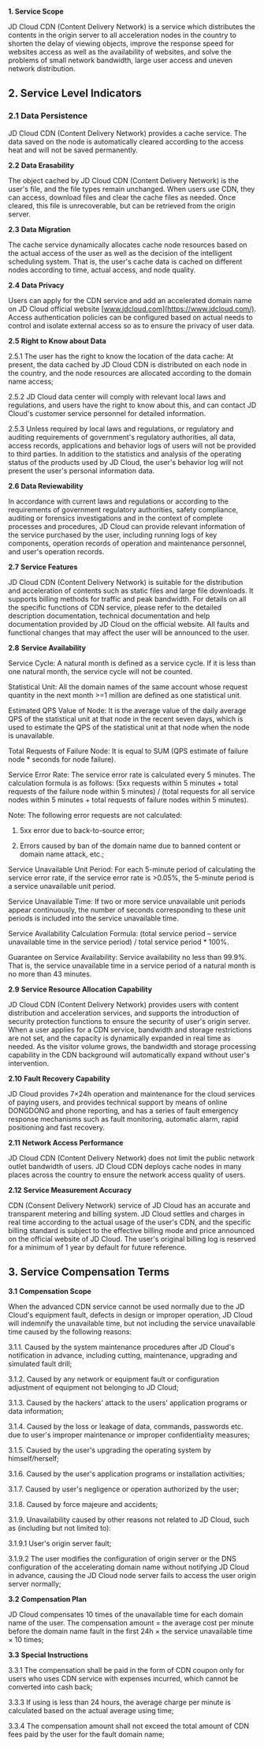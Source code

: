 **1. Service Scope**

JD Cloud CDN (Content Delivery Network) is a service which distributes the contents in the origin server to all acceleration nodes in the country to shorten the delay of viewing objects, improve the response speed for websites access as well as the availability of websites, and solve the problems of small network bandwidth, large user access and uneven network distribution.

## **2. Service Level Indicators**

### **2.1 Data Persistence**

JD Cloud CDN (Content Delivery Network) provides a cache service. The data saved on the node is automatically cleared according to the access heat and will not be saved permanently.

**2.2** **Data Erasability**

The object cached by JD Cloud CDN (Content Delivery Network) is the user's file, and the file types remain unchanged. When users use CDN, they can access, download files and clear the cache files as needed. Once cleared, this file is unrecoverable, but can be retrieved from the origin server.

**2.3** **Data Migration**

The cache service dynamically allocates cache node resources based on the actual access of the user as well as the decision of the intelligent scheduling system. That is, the user's cache data is cached on different nodes according to time, actual access, and node quality.

**2.4** **Data Privacy**

Users can apply for the CDN service and add an accelerated domain name on JD Cloud official website [www.jdcloud.com](https://www.jdcloud.com/). Access authentication policies can be configured based on actual needs to control and isolate external access so as to ensure the privacy of user data.

**2.5** **Right to Know about Data**

2.5.1 The user has the right to know the location of the data cache: At present, the data cached by JD Cloud CDN is distributed on each node in the country, and the node resources are allocated according to the domain name access;

2.5.2 JD Cloud data center will comply with relevant local laws and regulations, and users have the right to know about this, and can contact JD Cloud's customer service personnel for detailed information.

2.5.3 Unless required by local laws and regulations, or regulatory and auditing requirements of government's regulatory authorities, all data, access records, applications and behavior logs of users will not be provided to third parties. In addition to the statistics and analysis of the operating status of the products used by JD Cloud, the user's behavior log will not present the user's personal information data.

**2.6 Data Reviewability**

In accordance with current laws and regulations or according to the requirements of government regulatory authorities, safety compliance, auditing or forensics investigations and in the context of complete processes and procedures, JD Cloud can provide relevant information of the service purchased by the user, including running logs of key components, operation records of operation and maintenance personnel, and user's operation records.

**2.7** **Service Features**

JD Cloud CDN (Content Delivery Network) is suitable for the distribution and acceleration of contents such as static files and large file downloads. It supports billing methods for traffic and peak bandwidth. For details on all the specific functions of CDN service, please refer to the detailed description documentation, technical documentation and help documentation provided by JD Cloud on the official website. All faults and functional changes that may affect the user will be announced to the user.

**2.8** **Service Availability**

Service Cycle: A natural month is defined as a service cycle. If it is less than one natural month, the service cycle will not be counted.

Statistical Unit: All the domain names of the same account whose request quantity in the next month >=1 million are defined as one statistical unit.

Estimated QPS Value of Node: It is the average value of the daily average QPS of the statistical unit at that node in the recent seven days, which is used to estimate the QPS of the statistical unit at that node when the node is unavailable.

Total Requests of Failure Node: It is equal to SUM (QPS estimate of failure node * seconds for node failure).

Service Error Rate: The service error rate is calculated every 5 minutes. The calculation formula is as follows: (5xx requests within 5 minutes + total requests of the failure node within 5 minutes) / (total requests for all service nodes within 5 minutes + total requests of failure nodes within 5 minutes).

Note: The following error requests are not calculated:

1. 5xx error due to back-to-source error;

2. Errors caused by ban of the domain name due to banned content or domain name attack, etc.;

Service Unavailable Unit Period: For each 5-minute period of calculating the service error rate, if the service error rate is >0.05%, the 5-minute period is a service unavailable unit period.

Service Unavailable Time: If two or more service unavailable unit periods appear continuously, the number of seconds corresponding to these unit periods is included into the service unavailable time.

Service Availability Calculation Formula: (total service period – service unavailable time in the service period) / total service period * 100%.

Guarantee on Service Availability: Service availability no less than 99.9%. That is, the service unavailable time in a service period of a natural month is no more than 43 minutes.

**2.9** **Service Resource Allocation Capability**

JD Cloud CDN (Content Delivery Network) provides users with content distribution and acceleration services, and supports the introduction of security protection functions to ensure the security of user's origin server. When a user applies for a CDN service, bandwidth and storage restrictions are not set, and the capacity is dynamically expanded in real time as needed. As the visitor volume grows, the bandwidth and storage processing capability in the CDN background will automatically expand without user's intervention.

**2.10** **Fault Recovery Capability**

JD Cloud provides 7×24h operation and maintenance for the cloud services of paying users, and provides technical support by means of online DONGDONG and phone reporting, and has a series of fault emergency response mechanisms such as fault monitoring, automatic alarm, rapid positioning and fast recovery.

**2.11** **Network Access Performance**

JD Cloud CDN (Content Delivery Network) does not limit the public network outlet bandwidth of users. JD Cloud CDN deploys cache nodes in many places across the country to ensure the network access quality of users.

**2.12** **Service Measurement Accuracy**

CDN (Consent Delivery Network) service of JD Cloud has an accurate and transparent metering and billing system. JD Cloud settles and charges in real time according to the actual usage of the user's CDN, and the specific billing standard is subject to the effective billing mode and price announced on the official website of JD Cloud. The user's original billing log is reserved for a minimum of 1 year by default for future reference.

## **3. Service Compensation Terms**

**3.1** **Compensation Scope**

When the advanced CDN service cannot be used normally due to the JD Cloud's equipment fault, defects in design or improper operation, JD Cloud will indemnify the unavailable time, but not including the service unavailable time caused by the following reasons:

3.1.1. Caused by the system maintenance procedures after JD Cloud's notification in advance, including cutting, maintenance, upgrading and simulated fault drill;

3.1.2. Caused by any network or equipment fault or configuration adjustment of equipment not belonging to JD Cloud;

3.1.3. Caused by the hackers' attack to the users' application programs or data information;

3.1.4. Caused by the loss or leakage of data, commands, passwords etc. due to user's improper maintenance or improper confidentiality measures;

3.1.5. Caused by the user's upgrading the operating system by himself/herself;

3.1.6. Caused by the user's application programs or installation activities;

3.1.7. Caused by user's negligence or operation authorized by the user;

3.1.8. Caused by force majeure and accidents;

3.1.9. Unavailability caused by other reasons not related to JD Cloud, such as (including but not limited to):

3.1.9.1 User's origin server fault;

3.1.9.2 The user modifies the configuration of origin server or the DNS configuration of the accelerating domain name without notifying JD Cloud in advance, causing the JD Cloud node server fails to access the user origin server normally;

**3.2** **Compensation Plan**

JD Cloud compensates 10 times of the unavailable time for each domain name of the user. The compensation amount = the average cost per minute before the domain name fault in the first 24h × the service unavailable time × 10 times;

**3.3** **Special Instructions**

3.3.1 The compensation shall be paid in the form of CDN coupon only for users who uses CDN service with expenses incurred, which cannot be converted into cash back;

3.3.3 If using is less than 24 hours, the average charge per minute is calculated based on the actual average using time;

3.3.4 The compensation amount shall not exceed the total amount of CDN fees paid by the user for the fault domain name;
